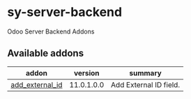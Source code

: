 # sy-server-backend
Odoo Server Backend Addons

[//]: # (addons)

Available addons
----------------
addon | version | summary
--- | --- | ---
[add_external_id](add_external_id/) | 11.0.1.0.0 | Add External ID field.

[//]: # (end addons)